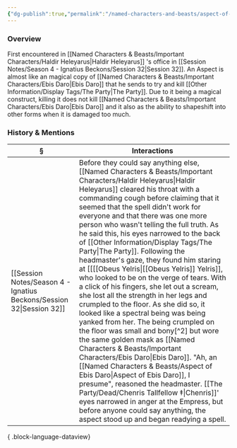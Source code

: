 ```yaml
---
{"dg-publish":true,"permalink":"/named-characters-and-beasts/aspect-of-ebis-daro/","tags":["NPC"],"updated":"2025-08-11T11:53:31.948+01:00"}
---
```



### Overview
First encountered in [[Named Characters & Beasts/Important Characters/Haldir Heleyarus\|Haldir Heleyarus]] 's office in [[Session Notes/Season 4 - Ignatius Beckons/Session 32\|Session 32]]. An Aspect is almost like an magical copy of [[Named Characters & Beasts/Important Characters/Ebis Daro\|Ebis Daro]] that he sends to try and kill [[Other Information/Display Tags/The Party\|The Party]]. Due to it being a magical construct, killing it does not kill [[Named Characters & Beasts/Important Characters/Ebis Daro\|Ebis Daro]] and it also as the ability to shapeshift into other forms when it is damaged too much. 

### History & Mentions
| §                                                                       | Interactions                                                                                                                                                                                                                                                                                                                                                                                                                                                                                                                                                                                                                                                                                                                                                                                                                                                                                                                                                                                  |
| ----------------------------------------------------------------------- | --------------------------------------------------------------------------------------------------------------------------------------------------------------------------------------------------------------------------------------------------------------------------------------------------------------------------------------------------------------------------------------------------------------------------------------------------------------------------------------------------------------------------------------------------------------------------------------------------------------------------------------------------------------------------------------------------------------------------------------------------------------------------------------------------------------------------------------------------------------------------------------------------------------------------------------------------------------------------------------------- |
| [[Session Notes/Season 4 - Ignatius Beckons/Session 32\|Session 32]] | Before they could say anything else, [[Named Characters & Beasts/Important Characters/Haldir Heleyarus\|Haldir Heleyarus]] cleared his throat with a commanding cough before claiming that it seemed that the spell didn't work for everyone and that there was one more person who wasn't telling the full truth. As he said this, his eyes narrowed to the back of [[Other Information/Display Tags/The Party\|The Party]]. Following the headmaster's gaze, they found him staring at [[[[Obeus Yelris\|[[Obeus Yelris]] Yelris]], who looked to be on the verge of tears. With a click of his fingers, she let out a scream, she lost all the strength in her legs and crumpled to the floor. As she did so, it looked like a spectral being was being yanked from her. The being crumpled on the floor was small and bony[^2] but wore the same golden mask as [[Named Characters & Beasts/Important Characters/Ebis Daro\|Ebis Daro]]. "Ah, an [[Named Characters & Beasts/Aspect of Ebis Daro\|Aspect of Ebis Daro]], I presume", reasoned the headmaster. [[The Party/Dead/Chenris Tallfellow ‡\|Chenris]]' eyes narrowed in anger at the Empress, but before anyone could say anything, the aspect stood up and began readying a spell. |

{ .block-language-dataview}
